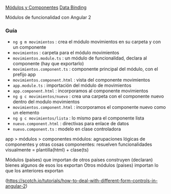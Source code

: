 [Módulos y Componentes](http://academia-binaria.com/componentes-los-bloques-de-construccion-de-angular-2/)
[Data Binding](http://academia-binaria.com/databinding-el-flujo-de-datos-de-angular2/)

Módulos de funcionalidad con Angular 2

### Guía
- `ng g m movimientos` : crea el módulo movimientos en su carpeta y con un componente
- `movimientos` : carpeta para el módulo movimientos
- `movimientos.module.ts` : un módulo de funcionalidad, declara al componente (hay que exportarlo)
- `movimientos.component.ts` : componente principal del módulo, con el prefijo app
- `movimientos.component.html` : vista del componente movimientos
- `app.module.ts` : importación del módulo de movimientos
- `app.component.html` : incorporamos al componente movimientos
- `ng g c movimientos/nuevo` : crea una carpeta con el componente nuevo dentro del modulo movimientos
- `movimientos.component.html` : incorporamos el componente nuevo como un elemento
- `ng g c movimientos/lista` : lo mismo para el componente lista
- `nuevo.component.html` : directivas para enlace de datos
- `nuevo.component.ts` : modelo en clase controladora

app > módulos > componentes
módulos: agrupaciones lógicas de componentes y otras cosas
componentes: resuelven funcionalidades visualmente = plantilla(html) + clase(ts)


Módulos (países)
  que importan de otros países
  construyen (declaran) bienes
  algunos de esos los exportan
Otros módulos (paises) importan lo que los anteriores exportan


(https://scotch.io/tutorials/how-to-deal-with-different-form-controls-in-angular-2)